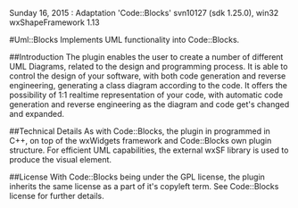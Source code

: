 Sunday 16, 2015 : Adaptation 'Code::Blocks' svn10127 (sdk 1.25.0),  win32
                  wxShapeFramework 1.13

#Uml::Blocks
Implements UML functionality into Code::Blocks.

##Introduction
The plugin enables the user to create a number of different UML Diagrams, related to the design and programming process.
It is able to control the design of your software, with both code generation and reverse engineering, generating a class diagram according to the code.
It offers the possibility of 1:1 realtime representation of your code, with automatic code generation and reverse engineering as the diagram and code get's changed and expanded.

##Technical Details
As with Code::Blocks, the plugin in programmed in C++, on top of the wxWidgets framework and Code::Blocks own plugin structure.
For efficient UML capabilities, the external wxSF library is used to produce the visual element.

##License
With Code::Blocks being under the GPL license, the plugin inherits the same license as a part of it's copyleft term. See Code::Blocks license for further details.
